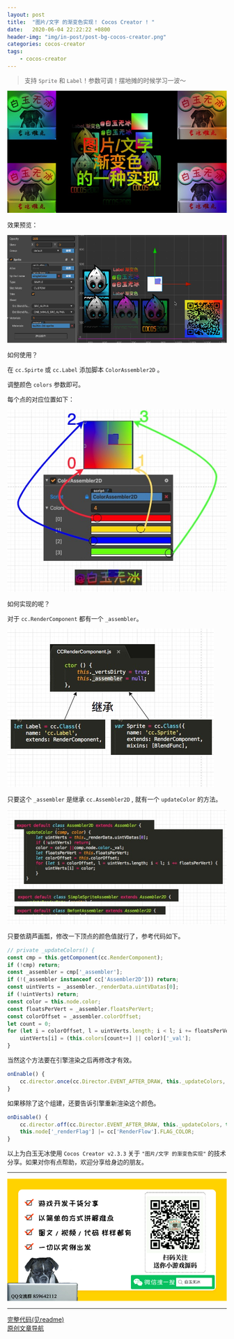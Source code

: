 ```yaml
---
layout: post
title:  "图片/文字 的渐变色实现！ Cocos Creator ! "
date:   2020-06-04 22:22:22 +0800
header-img: "img/in-post/post-bg-cocos-creator.png"
categories: cocos-creator
tags:
    - cocos-creator
---
```


> 支持 `Sprite` 和 `Label`！参数可调！摆地摊的时候学习一波～     

![](/img/in-post/202006/04-01.jpg)   

效果预览：  

![](/img/in-post/202006/04-02.gif)   

如何使用？

在 `cc.Spirte` 或 `cc.Label` 添加脚本 `ColorAssembler2D` 。  

调整颜色 `colors` 参数即可。  

每个点的对应位置如下：     

![](/img/in-post/202006/04-03.jpg)   

如何实现的呢？   

对于 `cc.RenderComponent` 都有一个 `_assembler`。   

![](/img/in-post/202006/04-04.jpg)     

只要这个 `_assembler` 是继承 `cc.Assembler2D` , 就有一个 `updateColor` 的方法。  

![](/img/in-post/202006/04-05.jpg)     

只要依葫芦画瓢，修改一下顶点的颜色值就行了，参考代码如下。  

```ts
// private _updateColors() {
const cmp = this.getComponent(cc.RenderComponent);
if (!cmp) return;
const _assembler = cmp['_assembler'];
if (!(_assembler instanceof cc['Assembler2D'])) return;
const uintVerts = _assembler._renderData.uintVDatas[0];
if (!uintVerts) return;
const color = this.node.color;
const floatsPerVert = _assembler.floatsPerVert;
const colorOffset = _assembler.colorOffset;
let count = 0;
for (let i = colorOffset, l = uintVerts.length; i < l; i += floatsPerVert) {
    uintVerts[i] = (this.colors[count++] || color)['_val'];
}
```

当然这个方法要在引擎渲染之后再修改才有效。  

```ts
onEnable() {
    cc.director.once(cc.Director.EVENT_AFTER_DRAW, this._updateColors, this);
}
```

如果移除了这个组建，还要告诉引擎重新渲染这个颜色。  

```ts
onDisable() {
    cc.director.off(cc.Director.EVENT_AFTER_DRAW, this._updateColors, this);
    this.node['_renderFlag'] |= cc['RenderFlow'].FLAG_COLOR;
}
```

以上为白玉无冰使用 `Cocos Creator v2.3.3` 关于 `"图片/文字 的渐变色实现"` 的技术分享。如果对你有点帮助，欢迎分享给身边的朋友。   


---

![](/img/in-post/bottom.png)  

---

[完整代码(见readme)](https://github.com/baiyuwubing/cocos-creator-examples)   
[原创文章导航](https://mp.weixin.qq.com/s/Ht0kIbaeBEds_wUeUlu8JQ)   
